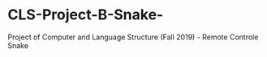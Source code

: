 # CLS-Project-B-Snake-
Project of Computer and Language Structure (Fall 2019)  - Remote Controle Snake 
